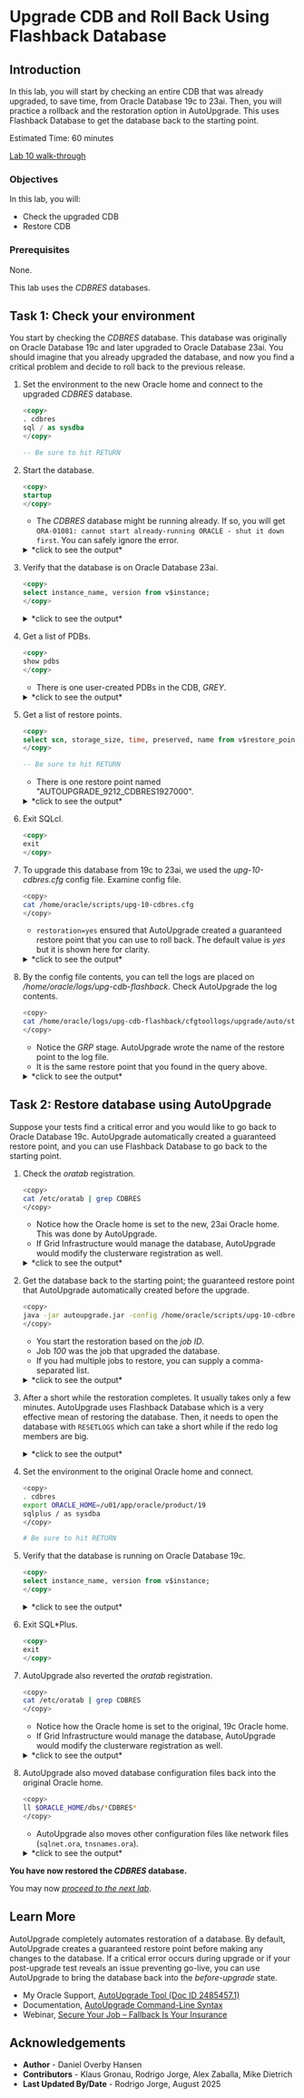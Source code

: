 # Upgrade CDB and Roll Back Using Flashback Database

## Introduction

In this lab, you will start by checking an entire CDB that was already upgraded, to save time, from Oracle Database 19c to 23ai. Then, you will practice a rollback and the restoration option in AutoUpgrade. This uses Flashback Database to get the database back to the starting point.

Estimated Time: 60 minutes

[Lab 10 walk-through](videohub:1_yd0yeopa)

### Objectives

In this lab, you will:

* Check the upgraded CDB
* Restore CDB

### Prerequisites

None.

This lab uses the *CDBRES* databases.

## Task 1: Check your environment

You start by checking the *CDBRES* database. This database was originally on Oracle Database 19c and later upgraded to Oracle Database 23ai. You should imagine that you already upgraded the database, and now you find a critical problem and decide to roll back to the previous release.

1. Set the environment to the new Oracle home and connect to the upgraded *CDBRES* database.

    ``` sql
    <copy>
    . cdbres
    sql / as sysdba
    </copy>

    -- Be sure to hit RETURN
    ```

2. Start the database.

    ``` sql
    <copy>
    startup
    </copy>
    ```

    * The *CDBRES* database might be running already. If so, you will get `ORA-01081: cannot start already-running ORACLE - shut it down first`. You can safely ignore the error.

    <details>
    <summary>*click to see the output*</summary>

    ``` text
    SQL> startup
    ORACLE instance started.

    Total System Global Area 4294964616 bytes
    Fixed Size                  9172360 bytes
    Variable Size             855638016 bytes
    Database Buffers         3422552064 bytes
    Redo Buffers                7602176 bytes

    Database mounted.
    Database opened.
    ```

    </details>

3. Verify that the database is on Oracle Database 23ai.

    ``` sql
    <copy>
    select instance_name, version from v$instance;
    </copy>
    ```

    <details>
    <summary>*click to see the output*</summary>

    ``` text
    SQL> select instance_name, version from v$instance;

    INSTANCE_NAME    VERSION
    ---------------- -----------------
    CDBRES           23.0.0.0.0
    ```

    </details>

4. Get a list of PDBs.

    ``` sql
    <copy>
    show pdbs
    </copy>
    ```

    * There is one user-created PDBs in the CDB, *GREY*.

    <details>
    <summary>*click to see the output*</summary>

    ``` text
    CON_ID     CON_NAME           OPEN MODE  RESTRICTED
    ---------- ------------------ ---------- ----------
             2 PDB$SEED           READ ONLY  NO
             3 GREY               READ WRITE NO
    ```

    </details>

5. Get a list of restore points.

    ``` sql
    <copy>
    select scn, storage_size, time, preserved, name from v$restore_point;
    </copy>

    -- Be sure to hit RETURN
    ```

    * There is one restore point named "AUTOUPGRADE\_9212\_CDBRES1927000".

    <details>
    <summary>*click to see the output*</summary>

    ``` text
    SQL> select scn, storage_size, time, preserved, name from v$restore_point;

          SCN    STORAGE_SIZE TIME                               PRESERVED    NAME
    _________ _______________ __________________________________ ____________ _________________________________
       715819      1677721600 24-JUL-25 03.15.50.000000000 PM    YES          AUTOUPGRADE_9212_CDBRES1927000
    ```

    </details>

6. Exit SQLcl.

    ``` sql
    <copy>
    exit
    </copy>
    ```

7. To upgrade this database from 19c to 23ai, we used the *upg-10-cdbres.cfg* config file. Examine config file.

    ``` bash
    <copy>
    cat /home/oracle/scripts/upg-10-cdbres.cfg
    </copy>
    ```

    * `restoration=yes` ensured that AutoUpgrade created a guaranteed restore point that you can use to roll back. The default value is *yes* but it is shown here for clarity.

    <details>
    <summary>*click to see the output*</summary>

    ``` text
    global.autoupg_log_dir=/home/oracle/logs/upg-cdb-flashback
    upg1.source_home=/u01/app/oracle/product/19
    upg1.target_home=/u01/app/oracle/product/23
    upg1.sid=CDBRES
    upg1.restoration=yes
    upg1.timezone_upg=NO
    ```

    </details>

8. By the config file contents, you can tell the logs are placed on */home/oracle/logs/upg-cdb-flashback*. Check AutoUpgrade the log contents.

    ``` bash
    <copy>
    cat /home/oracle/logs/upg-cdb-flashback/cfgtoollogs/upgrade/auto/status/status.log
    </copy>
    ```

    * Notice the *GRP* stage. AutoUpgrade wrote the name of the restore point to the log file.
    * It is the same restore point that you found in the query above.

    <details>
    <summary>*click to see the output*</summary>

    ``` text
    ==========================================
              Autoupgrade Summary Report
    ==========================================
    [Date]           Thu Jul 24 16:26:24 GMT 2025
    [Number of Jobs] 1
    ==========================================
    [Job ID] 100
    ==========================================
    [DB Name]                cdbres
    [Version Before Upgrade] 19.27.0.0.0
    [Version After Upgrade]  23.9.0.25.07
    ------------------------------------------
    [Stage Name]    GRP
    [Status]        SUCCESS
    [Start Time]    2025-07-24 15:15:50
    [Duration]      0:00:02
    [Detail]        Please drop the following GRPs after Autoupgrade completes:
                     AUTOUPGRADE_9212_CDBRES1927000
    ------------------------------------------
    [Stage Name]    PREUPGRADE
    [Status]        SUCCESS
    [Start Time]    2025-07-24 15:15:52
    [Duration]      0:00:00
    [Log Directory] /home/oracle/logs/upg-cdb-flashback/CDBRES/100/preupgrade
    ------------------------------------------
    [Stage Name]    PRECHECKS
    [Status]        SUCCESS
    [Start Time]    2025-07-24 15:15:52
    [Duration]      0:00:32
    [Log Directory] /home/oracle/logs/upg-cdb-flashback/CDBRES/100/prechecks
    [Detail]        /home/oracle/logs/upg-cdb-flashback/CDBRES/100/prechecks/cdbres_preupgrade.log
                    Check passed and no manual intervention needed
    ------------------------------------------
    [Stage Name]    PREFIXUPS
    [Status]        SUCCESS
    [Start Time]    2025-07-24 15:16:24
    [Duration]      0:02:48
    [Log Directory] /home/oracle/logs/upg-cdb-flashback/CDBRES/100/prefixups
    [Detail]        /home/oracle/logs/upg-cdb-flashback/CDBRES/100/prefixups/prefixups.html
    ------------------------------------------
    [Stage Name]    DRAIN
    [Status]        SUCCESS
    [Start Time]    2025-07-24 15:19:13
    [Duration]      0:00:43
    [Log Directory] /home/oracle/logs/upg-cdb-flashback/CDBRES/100/drain
    ------------------------------------------
    [Stage Name]    DBUPGRADE
    [Status]        SUCCESS
    [Start Time]    2025-07-24 15:19:57
    [Duration]      0:48:01
    [Log Directory] /home/oracle/logs/upg-cdb-flashback/CDBRES/100/dbupgrade
    ------------------------------------------
    [Stage Name]    POSTCHECKS
    [Status]        SUCCESS
    [Start Time]    2025-07-24 16:08:12
    [Duration]      0:00:04
    [Log Directory] /home/oracle/logs/upg-cdb-flashback/CDBRES/100/postchecks
    [Detail]        /home/oracle/logs/upg-cdb-flashback/CDBRES/100/postchecks/cdbres_postupgrade.log
                    Check passed and no manual intervention needed
    ------------------------------------------
    [Stage Name]    POSTFIXUPS
    [Status]        SUCCESS
    [Start Time]    2025-07-24 16:08:18
    [Duration]      0:17:33
    [Log Directory] /home/oracle/logs/upg-cdb-flashback/CDBRES/100/postfixups
    [Detail]        /home/oracle/logs/upg-cdb-flashback/CDBRES/100/postfixups/postfixups.html
    ------------------------------------------
    [Stage Name]    POSTUPGRADE
    [Status]        SUCCESS
    [Start Time]    2025-07-24 16:25:51
    [Duration]      0:00:31
    [Log Directory] /home/oracle/logs/upg-cdb-flashback/CDBRES/100/postupgrade
    ------------------------------------------
    [Stage Name]    SYSUPDATES
    [Status]        SUCCESS
    [Start Time]    2025-07-24 16:26:23
    [Duration]      0:00:01
    [Log Directory] /home/oracle/logs/upg-cdb-flashback/CDBRES/100/sysupdates
    ------------------------------------------
    Summary:/home/oracle/logs/upg-cdb-flashback/CDBRES/100/dbupgrade/upg_summary.log
    ```

    </details>

## Task 2: Restore database using AutoUpgrade

Suppose your tests find a critical error and you would like to go back to Oracle Database 19c. AutoUpgrade automatically created a guaranteed restore point, and you can use Flashback Database to go back to the starting point.

1. Check the *oratab* registration.

    ``` bash
    <copy>
    cat /etc/oratab | grep CDBRES
    </copy>
    ```

    * Notice how the Oracle home is set to the new, 23ai Oracle home. This was done by AutoUpgrade.
    * If Grid Infrastructure would manage the database, AutoUpgrade would modify the clusterware registration as well.

    <details>
    <summary>*click to see the output*</summary>

    ``` text
    CDBRES:/u01/app/oracle/product/23:N
    ```

    </details>

2. Get the database back to the starting point; the guaranteed restore point that AutoUpgrade automatically created before the upgrade.

    ``` bash
    <copy>
    java -jar autoupgrade.jar -config /home/oracle/scripts/upg-10-cdbres.cfg -restore -jobs 100
    </copy>
    ```

    * You start the restoration based on the *job ID*.
    * Job *100* was the job that upgraded the database.
    * If you had multiple jobs to restore, you can supply a comma-separated list.

    <details>
    <summary>*click to see the output*</summary>

    ``` text
    Previous execution found loading latest data
    Total jobs being restored: 1
    +--------------------------------+
    | Starting AutoUpgrade execution |
    +--------------------------------+
    +----+-------+---------+---------+--------+------------+-------+-------+
    |Job#|DB_NAME|    STAGE|OPERATION|  STATUS|  START_TIME|UPDATED|MESSAGE|
    +----+-------+---------+---------+--------+------------+-------+-------+
    | 100| CDBRES|COMPLETED|  STOPPED|FINISHED|Jul-31 09:15|       |       |
    +----+-------+---------+---------+--------+------------+-------+-------+
    Total jobs 1
    ```

    </details>

3. After a short while the restoration completes. It usually takes only a few minutes. AutoUpgrade uses Flashback Database which is a very effective mean of restoring the database. Then, it needs to open the database with `RESETLOGS` which can take a short while if the redo log members are big.

    <details>
    <summary>*click to see the output*</summary>

    ``` text
    Job 100 completed
    ------------------- Final Summary --------------------
    Number of databases            [ 1 ]

    Jobs restored                  [1]
    Jobs failed                    [0]
    -------------------- JOBS PENDING --------------------
    Job 100 for CDBRES

    Please check the summary report at:
    /home/oracle/logs/upg-cdb-flashback/cfgtoollogs/upgrade/auto/status/status.html
    /home/oracle/logs/upg-cdb-flashback/cfgtoollogs/upgrade/auto/status/status.log
    Exiting
    ```

    </details>

4. Set the environment to the original Oracle home and connect.

    ``` bash
    <copy>
    . cdbres
    export ORACLE_HOME=/u01/app/oracle/product/19
    sqlplus / as sysdba
    </copy>

    # Be sure to hit RETURN
    ```

5. Verify that the database is running on Oracle Database 19c.

    ``` sql
    <copy>
    select instance_name, version from v$instance;
    </copy>
    ```

    <details>
    <summary>*click to see the output*</summary>

    ``` text
    SQL> select instance_name, version from v$instance;

    INSTANCE_NAME    VERSION
    ---------------- -----------------
    CDBRES           19.0.0.0.0
    ```

    </details>

6. Exit SQL*Plus.

    ``` sql
    <copy>
    exit
    </copy>
    ```

7. AutoUpgrade also reverted the *oratab* registration.

    ``` bash
    <copy>
    cat /etc/oratab | grep CDBRES
    </copy>
    ```

    * Notice how the Oracle home is set to the original, 19c Oracle home.
    * If Grid Infrastructure would manage the database, AutoUpgrade would modify the clusterware registration as well.

    <details>
    <summary>*click to see the output*</summary>

    ``` text
    CDBRES:/u01/app/oracle/product/19:N
    ```

    </details>

8. AutoUpgrade also moved database configuration files back into the original Oracle home.

    ``` bash
    <copy>
    ll $ORACLE_HOME/dbs/*CDBRES*
    </copy>
    ```

    * AutoUpgrade also moves other configuration files like network files (`sqlnet.ora`, `tnsnames.ora`).

    <details>
    <summary>*click to see the output*</summary>

    ``` text
    -rw-r-----. 1 oracle oinstall       24 May 23 11:52 /u01/app/oracle/product/19/dbs/lkCDBRES
    -rw-r-----. 1 oracle oinstall     2048 May 23 12:20 /u01/app/oracle/product/19/dbs/orapwCDBRES
    -rw-r-----. 1 oracle oinstall 19120128 May 26 05:23 /u01/app/oracle/product/19/dbs/snapcf_CDBRES.f
    -rw-r-----. 1 oracle oinstall     3584 May 26 05:24 /u01/app/oracle/product/19/dbs/spfileCDBRES.ora
    -rw-rw----. 1 oracle oinstall     1544 May 26 05:24 /u01/app/oracle/product/19/dbs/hc_CDBRES.dat
    ```

    </details>

**You have now restored the *CDBRES* database.**

You may now [*proceed to the next lab*](#next).

## Learn More

AutoUpgrade completely automates restoration of a database. By default, AutoUpgrade creates a guaranteed restore point before making any changes to the database. If a critical error occurs during upgrade or if your post-upgrade test reveals an issue preventing go-live, you can use AutoUpgrade to bring the database back into the *before-upgrade* state.

* My Oracle Support, [AutoUpgrade Tool (Doc ID 2485457.1)](https://support.oracle.com/epmos/faces/DocumentDisplay?id=2485457.1)
* Documentation, [AutoUpgrade Command-Line Syntax](hhttps://docs.oracle.com/en/database/oracle/oracle-database/23/upgrd/autoupgrade-command-line-parameters.html#GUID-B969F325-EB44-42B3-AD93-43E47493E271)
* Webinar, [Secure Your Job – Fallback Is Your Insurance](https://www.youtube.com/watch?v=P12UqVRzarw)

## Acknowledgements

* **Author** - Daniel Overby Hansen
* **Contributors** - Klaus Gronau, Rodrigo Jorge, Alex Zaballa, Mike Dietrich
* **Last Updated By/Date** - Rodrigo Jorge, August 2025
